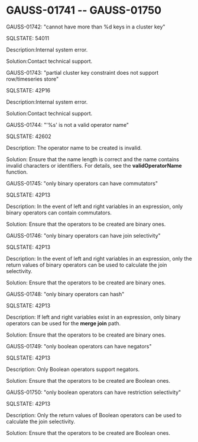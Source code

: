 # GAUSS-01741 -- GAUSS-01750<a name="EN-US_TOPIC_0302073651"></a>

GAUSS-01742: "cannot have more than %d keys in a cluster key"

SQLSTATE: 54011

Description:Internal system error.

Solution:Contact technical support.

GAUSS-01743: "partial cluster key constraint does not support row/timeseries store"

SQLSTATE: 42P16

Description:Internal system error.

Solution:Contact technical support.

GAUSS-01744: "'%s' is not a valid operator name"

SQLSTATE: 42602

Description: The operator name to be created is invalid.

Solution: Ensure that the name length is correct and the name contains invalid characters or identifiers. For details, see the  **validOperatorName**  function.

GAUSS-01745: "only binary operators can have commutators"

SQLSTATE: 42P13

Description: In the event of left and right variables in an expression, only binary operators can contain commutators.

Solution: Ensure that the operators to be created are binary ones.

GAUSS-01746: "only binary operators can have join selectivity"

SQLSTATE: 42P13

Description: In the event of left and right variables in an expression, only the return values of binary operators can be used to calculate the join selectivity.

Solution: Ensure that the operators to be created are binary ones.

GAUSS-01748: "only binary operators can hash"

SQLSTATE: 42P13

Description: If left and right variables exist in an expression, only binary operators can be used for the  **merge join**  path.

Solution: Ensure that the operators to be created are binary ones.

GAUSS-01749: "only boolean operators can have negators"

SQLSTATE: 42P13

Description: Only Boolean operators support negators.

Solution: Ensure that the operators to be created are Boolean ones.

GAUSS-01750: "only boolean operators can have restriction selectivity"

SQLSTATE: 42P13

Description: Only the return values of Boolean operators can be used to calculate the join selectivity.

Solution: Ensure that the operators to be created are Boolean ones.

